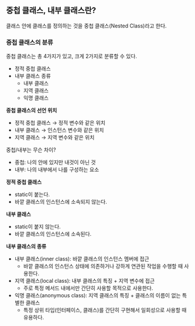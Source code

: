 ## 중첩 클래스, 내부 클래스란?

클래스 안에 클래스를 정의하는 것을 중첩 클래스(Nested Class)라고 한다.

### 중첩 클래스의 분류

중첩 클래스는 총 4가지가 있고, 크게 2가지로 분류할 수 있다.

- 정적 중첩 클래스
- 내부 클래스 종류
    - 내부 클래스
    - 지역 클래스
    - 익명 클래스

**중첩 클래스의 선언 위치**

- 정적 중첩 클래스 → 정적 변수와 같은 위치
- 내부 클래스 → 인스턴스 변수와 같은 위치
- 지역 클래스 → 지역 변수와 같은 위치

중첩/내부는 무슨 차이?

- 중첩: 나의 안에 있지만 내것이 아닌 것
- 내부: 나의 내부에서 나를 구성하는 요소

**정적 중첩 클래스**

- static이 붙는다.
- 바깥 클래스의 인스턴스에 소속되지 않는다.

**내부 클래스**

- static이 붙지 않는다.
- 바깥 클래스의 인스턴스에 소속된다.

**내부 클래스의 종류**

- 내부 클래스(inner class): 바깥 클래스의 인스턴스 멤버에 접근
    - 바깥 클래스의 인스턴스 상태에 의존하거나 강하게 연관된 작업을 수행할 때 사용한다.
- 지역 클래스(local class): 내부 클래스의 특징 + 지역 변수에 접근
    - 주로 특정 메서드 내에서만 간단히 사용할 목적으로 사용한다.
- 익명 클래스(anonymous class): 지역 클래스의 특징 + 클래스의 이름이 없는 특별한 클래스
    - 특정 상위 타입(인터페이스, 클래스)를 간단히 구현해서 일회성으로 사용할 때  유용하다.
